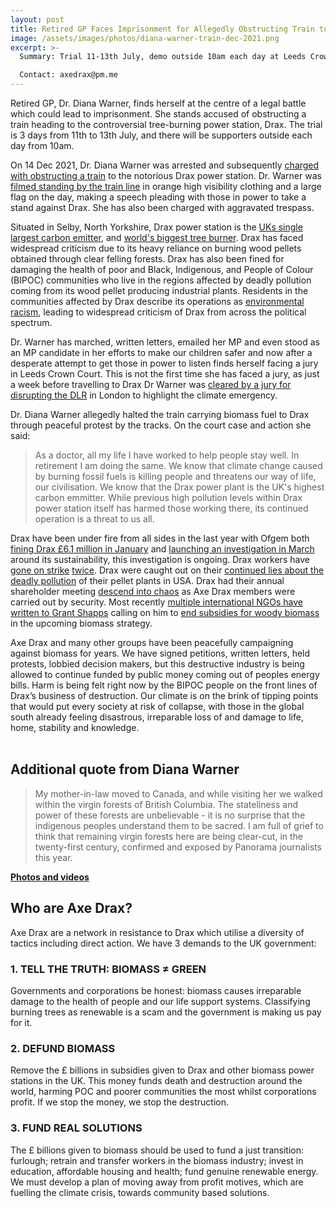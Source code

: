 ```yaml
---
layout: post
title: Retired GP Faces Imprisonment for Allegedly Obstructing Train to Tree-burning Power Station Drax
image: /assets/images/photos/diana-warner-train-dec-2021.png
excerpt: >-
  Summary: Trial 11-13th July, demo outside 10am each day at Leeds Crown Court, 1 Oxford Row, LS1 3BG

  Contact: axedrax@pm.me
---
```


Retired GP, Dr. Diana Warner, finds herself at the centre of a legal battle which could lead to imprisonment. She stands accused of obstructing a train heading to the controversial tree-burning power station, Drax. The trial is 3 days from 11th to 13th July, and there will be supporters outside each day from 10am.

On 14 Dec 2021, Dr. Diana Warner was arrested and subsequently [charged with obstructing a train](https://www.thetimes.co.uk/article/insulate-britain-activist-diana-warner-skips-court-to-blockade-drax-power-station-l2k50krbb) to the notorious Drax power station. Dr. Warner was [filmed standing by the train line](https://youtu.be/PMZMwl4Uxjc) in orange high visibility clothing and a large flag on the day, making a speech pleading with those in power to take a stand against Drax. She has also been charged with aggravated trespass.  

Situated in Selby, North Yorkshire, Drax power station is the [UKs single largest carbon emitter](https://news.sky.com/story/climate-change-draxs-renewable-energy-plant-is-uks-biggest-co2-emitter-analysis-claims-12428130), and [world's biggest tree burner](https://www.biofuelwatch.org.uk/axedrax-campaign/). Drax has faced widespread criticism due to its heavy reliance on burning wood pellets obtained through clear felling forests. Drax has also been fined for damaging the health of poor and Black, Indigenous, and People of Colour (BIPOC) communities who live in the regions affected by deadly pollution coming from its wood pellet producing industrial plants. Residents in the communities affected by Drax describe its operations as [environmental racism](https://unearthed.greenpeace.org/2022/09/26/drax-accused-environmental-racism-further-pollution-claims-against-wood-pellet-mills-us/), leading to widespread criticism of Drax from across the political spectrum.

Dr. Warner has marched, written letters, emailed her MP and even stood as an MP candidate in her efforts to make our children safer and now after a desperate attempt to get those in power to listen finds herself facing a jury in Leeds Crown Court. This is not the first time she has faced a jury, as just a week before travelling to Drax Dr Warner was [cleared by a jury for disrupting the DLR](https://www.theguardian.com/uk-news/2021/dec/10/jury-clears-extinction-rebellion-activists-who-targeted-commuters  ) in London to highlight the climate emergency.

Dr. Diana Warner allegedly halted the train carrying biomass fuel to Drax through peaceful protest by the tracks. On the court case and action she said:  

> As a doctor, all my life I have worked to help people stay well. In retirement I am doing the same. We know that climate change caused by burning fossil fuels is killing people and threatens our way of life, our civilisation. We know that the Drax power plant is the UK's highest carbon emmitter. While previous high pollution levels within Drax power station itself has harmed those working there, its continued operation is a threat to us all.

Drax have been under fire from all sides in the last year with Ofgem both [fining Drax £6.1 million in January](https://www.ofgem.gov.uk/publications/drax-pumped-storage-limited-pays-ps612-million-breaching-generation-licence) and [launching an investigation in March](https://www.theguardian.com/business/2023/may/31/ofgem-investigation-drax-compliance-biomass-renewable-energy-subsidy-scheme) around its sustainability, this investigation is ongoing. Drax workers have [gone on strike](https://www.theguardian.com/uk-news/2023/feb/08/strikes-at-drax-power-plant-may-cause-power-cuts-in-uk-says-union) [twice](https://www.unitetheunion.org/news-events/news/2023/june/drax-materials-handling-workers-to-begin-pay-strikes/). Drax were caught out on their [continued lies about the deadly pollution](https://www.theguardian.com/business/2023/may/29/drax-owned-wood-pellet-plant-in-us-broke-air-pollution-rules-amite-bioenergy-mississippi-emissions-limits) of their pellet plants in USA. Drax had their annual shareholder meeting [descend into chaos](https://novaramedia.com/2023/05/10/the-biggest-renewable-power-plant-in-the-uk-burns-wood-processed-in-poor-black-communities-in-the-us/) as Axe Drax members were carried out by security. Most recently [multiple international NGOs have written to Grant Shapps](https://www.independent.co.uk/climate-change/news/grant-shapps-biomass-net-zero-b2366958.html ) calling on him to [end subsidies for woody biomass](https://www.cutcarbonnotforests.org/wp-content/uploads/2023/06/joint-letter-government-biomass-strategy.pdf) in the upcoming biomass strategy.  

Axe Drax and many other groups have been peacefully campaigning against biomass for years. We have signed petitions, written letters, held protests, lobbied decision makers, but this destructive industry is being allowed to continue funded by public money coming out of peoples energy bills. Harm is being felt right now by the BIPOC people on the front lines of Drax’s business of destruction. Our climate is on the brink of tipping points that would put every society at risk of collapse, with those in the global south already feeling disastrous, irreparable loss of and damage to life, home, stability and knowledge.   
​​​​​​​  
## Additional quote from Diana Warner

> My mother-in-law moved to Canada, and while visiting her we walked within the virgin forests of British Columbia. The stateliness and power of these forests are unbelievable - it is no surprise that the indigenous peoples understand them to be sacred. I am full of grief to think that remaining virgin forests here are being clear-cut, in the twenty-first century, confirmed and exposed by Panorama journalists this year.

**[Photos and videos](https://drive.google.com/drive/u/4/folders/1\_qzn7dQ9ZiiNVJ4iysY6ZvZGSjfgmBSf)**

## Who are Axe Drax?

Axe Drax are a network in resistance to Drax which utilise a diversity of tactics including direct action. We have 3 demands to the UK government:  

### 1\. TELL THE TRUTH: BIOMASS ≠ GREEN  
Governments and corporations be honest: biomass causes irreparable damage to the health of people and our life support systems. Classifying burning trees as renewable is a scam and the government is making us pay for it.

### 2\. DEFUND BIOMASS  
Remove the £ billions in subsidies given to Drax and other biomass power stations in the UK. This money funds death and destruction around the world, harming POC and poorer communities the most whilst corporations profit. If we stop the money, we stop the destruction.

### 3\. FUND REAL SOLUTIONS  
The £ billions given to biomass should be used to fund a just transition: furlough; retrain and transfer workers in the biomass industry; invest in education, affordable housing and health; fund genuine renewable energy. We must develop a plan of moving away from profit motives, which are fuelling the climate crisis, towards community based solutions.  